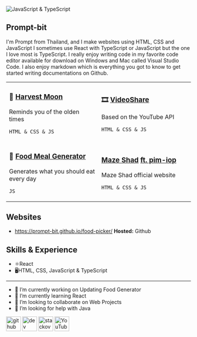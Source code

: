 ![JavaScript & TypeScript](https://yt3.googleusercontent.com/7nXINKEaZh9mvXE2uf_UsRVQIHf-_Ejw4Q0hnFxy2xVaV2huNnyg_8agw5MG_4_q8F--BCm1=w2276-fcrop64=1,00005a57ffffa5a8-k-c0xffffffff-no-nd-rj)

## Prompt-bit
I'm Prompt from Thailand, and I make websites using HTML, CSS and JavaScript I sometimes use React with TypeScript or JavaScript but the one I love most is TypeScript. I really enjoy writing code in my favorite code editor available for download on Windows and Mac called Visual Studio Code. I also enjoy markdown which is everything you got to know to get started writing documentations on Github.

<table>
  <tr>
    <td width="50%">
      <h3>🌱 <a href="https://github.com/Prompt-bit/harvest-moon">Harvest Moon</a> </h3>
      <p>Reminds you of the olden times</p>
      <p><code>HTML & CSS & JS</code></p>
    </td>
    <td width="50%">
      <h3>🎞️ <a href="https://github.com/Prompt-bit/videoshare">VideoShare</a></h3>
      <p>Based on the YouTube API</p>
      <p><code>HTML & CSS & JS</code></p>
    </td>
  </tr>
  <tr>
    <td width="50%">
      <h3>🍉 <a href="https://github.com/Prompt-bit/food-picker">Food Meal Generator</a></h3>
      <p>Generates what you should eat every day</p>
      <p><code>JS</code></p>
    </td>
    <td width="50%">
      <h3> <a href="https://github.com/ThioJoe/Gmic-Animation-Tools">Maze Shad</a> <a href="https://github.com/pim-iop">ft. pim-iop</a></h3>
      <p>Maze Shad official website</p>
      <p><code>HTML & CSS & JS</code></p>
    </td>
  </tr>
</table>

## Websites
* https://prompt-bit.github.io/food-picker/ **Hosted:** Github

## Skills & Experience
* ⚛️React
* 🖥️HTML, CSS, JavaScript & TypeScript
---
- 🔭 I’m currently working on Updating Food Generator 
- 🌱 I’m currently learning React 
- 👯 I’m looking to collaborate on Web Projects 
- 🤔 I’m looking for help with Java 


[<img src='https://cdn.jsdelivr.net/npm/simple-icons@3.0.1/icons/github.svg' alt='github' height='40'>](https://github.com/Prompt-bit)  [<img src='https://cdn.jsdelivr.net/npm/simple-icons@3.0.1/icons/dev-dot-to.svg' alt='dev' height='40'>](https://dev.to/ppprompt)  [<img src='https://cdn.jsdelivr.net/npm/simple-icons@3.0.1/icons/stackoverflow.svg' alt='stackoverflow' height='40'>](https://stackoverflow.com/users/28432190)  [<img src='https://cdn.jsdelivr.net/npm/simple-icons@3.0.1/icons/youtube.svg' alt='YouTube' height='40'>](https://www.youtube.com/channel/UCxlmYCY3eH-8FjLt0olr-Og)  
